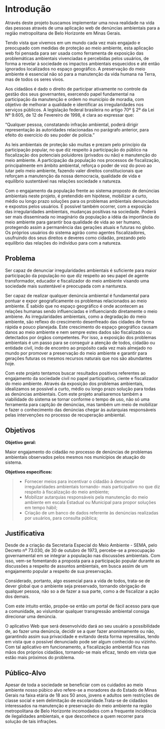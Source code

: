 # Introdução

   Através deste projeto buscamos implementar uma nova realidade na vida das pessoas através de uma aplicação web de denúncias ambientais para a região metropolitana de Belo Horizonte em Minas Gerais. 

Tendo vista que vivemos em um mundo cada vez mais engajado e preocupado com medidas de proteção ao meio ambiente, esta aplicação web foi pensada para ser usada como ferramenta de exposição das problemáticas ambientais vivenciadas e percebidas pelos usuários, de forma a revelar à sociedade os impactos ambientais esquecidos e até então ignorados localizados no espaço geográfico. A preservação do meio ambiente é essencial não só para a manutenção da vida humana na Terra, mas de todos os seres vivos. 

Aos cidadãos é dado o direito de participar ativamente no controle da gestão dos seus governantes, exercendo papel fundamental na participação da manutenção e ordem no município de moradia, com objetivo de melhorar a qualidade e identificar as irregularidades nos serviços públicos. A legislação federal brasileira no artigo 70º § 2º da Lei Nº 9.605, de 12 de Fevereiro de 1998, é clara ao expressar que: 

“Qualquer pessoa, constatando infração ambiental, poderá dirigir representação às autoridades relacionadas no parágrafo anterior, para efeito do exercício do seu poder de polícia.”

As leis ambientais de proteção são muitas e prezam pelo princípio da participação popular, no que diz respeito à participação do público na fiscalização dos potenciais poluidores (privados ou não) e manutenção do meio ambiente. A participação da população nos processos de fiscalização, principalmente em âmbito ambiental, reforça o poder de voz do povo ao lutar pelo meio ambiente, fazendo valer direitos constitucionais que reforçam a manutenção da nossa democracia, qualidade de vida e equilíbrio sustentável nas relações sociedade x natureza.

Com o engajamento da população frente ao sistema proposto de denúncias ambientais neste projeto, é pretendido em hipótese, mobilizar a curto, médio ou longo prazo soluções para os problemas ambientais denunciados e expostos pelos usuários. É possível também ocorrer, com a exposição das irregularidades ambientais,  mudanças positivas na sociedade. Poderá ser mais disseminada no imaginário da população a idéia da importância do meio ambiente para garantir boa qualidade de vida ao ser humano, protegendo assim a permanência das gerações atuais e futuras no globo. Os próprios usuários do sistema agirão como agentes fiscalizadores, usufruindo dos seus direitos e deveres como cidadão, prezando pelo equilíbrio das relações do indivíduo para com a natureza.

## Problema

Ser capaz de denunciar irregularidades ambientais é suficiente para maior participação da população no que diz respeito ao seu papel de agente transformador, educador e fiscalizador do meio ambiente visando uma sociedade mais sustentável e preocupada com a nantureza.

Ser capaz de realizar qualquer denúncia ambiental é fundamental para pontuar e expor geograficamente os problemas relacionados ao meio ambiente. É sabido que no espaço geográfico é onde acontecem as relações humanas sendo influenciadas e influenciando diretamente o meio ambiene. As irregularidades ambientais, como a degradação do meio ambiente, são reflexo do crescimento desenfreado das cidades de forma rápida e pouco planejada. Este crescimento do espaço geográfico causam danos ao meio ambiente e nem sempre estes dados são fiscalizados ou detectados por órgãos competentes. Por isso, a exposição dos problemas ambientais é um passo para se conseguir a atenção de todos, cidadão ou entidade civil, indo de encontro ao propósito cada vez mais almejado no mundo por promover a preservação do meio ambiente e garantir para gerações futuras os mesmos recursos naturais que nos são abundantes hoje.

Com este projeto tentamos buscar resultados positivos referentes ao engajamento da sociedade civil no papel participativo, ciente e fiscalizador do meio ambiente. Através da exposição dos problemas ambientais, idealizamos se possível a curto, médio ou longo prazo solução para todas as denúncias ambientais. Com este projeto analisaremos também a viabilidade do sistema se tornar conforme o tempo de uso, não só uma ferramenta para captção de denúncias, mas também um meio de mobilizar e fazer o conhecimento das denúncias chegar às autarquias responsáveis pelas intervenções no processo de recuperação ambiental.

## Objetivos

**Objetivo geral:** 

Maior engajamento do cidadão no processo de denúncias de problemas ambientais observados pelos mesmos nos municípios de atuação do sistema. 

**Objetivos específicos:**

> - Fornecer meios para incentivar o cidadão à denunciar irregularidades ambientais tornando- mais participativo no que diz respeito à fiscalização do meio ambiente;
> - Mobilizar autarquias responsáveis pela manutenção do meio ambiente em escala Estadual ou Municipal para propor soluções em tempo hábil;
> - Criação de um banco de dados referente às denúncias realizadas por usuários, para consulta pública;

## Justificativa

Desde de a criação da Secretaria Especial do Meio Ambiente - SEMA, pelo Decreto nº 73.030, de 30 de outubro de 1973, percebe-se a preocupação governamental em se integrar a população nas discussões ambientais. Com isso, vem-se fomentando a proposta para a participação popular durante as discussões a respeito de assuntos ambientais, em busca assim de um engajamento popular a respeito de sua preservação. 

Considerado, portanto, algo essencial para a vida de todos, trata-se de dever global que o ambiente seja preservado, tornando obrigação de qualquer pessoa, não so a de fazer a sua parte, como a de fiscalizar a ação dos demais. 

Com este intuito então, propõe-se então um portal de fácil acesso para que a comunidade, ao vislumbrar qualquer transgressão ambiental consiga direcionar uma denúncia.

O aplicativo Web que será desenvolvido dará ao seu usuário a possibilidade de, ao fazer uma denúncia, decidir se a quer fazer anonimamente ou não, garantindo assim sua privacidade e evitando desta forma represálias, tendo em vista que o possível denunciado pode ser algum conhecido ou vizinho. 
Com tal aplicativo em funcionamento, a fiscalização ambiental fica nas mãos dos próprios cidadãos, tornando-se mais eficaz, tendo em vista que estão mais próximos do problema.


## Público-Alvo

Apesar de toda a sociedade se beneficiar com os cuidados ao meio ambiente nosso púbico alvo refere-se a moradores da
do Estado de Minas Gerais na faixa etária de 18 aos 50 anos, jovens e adultos sem restrições de classe social e sem 
delimitação de escolaridade.Trata-se de cidadãos interessados na manutenção e preservação do meio ambiente na região 
metropolitana de Belo Horizonte  incomodados com a frequente incidência de ilegalidades ambientais, e que desconhece 
a quem recorrer para solução de tais infrações.




